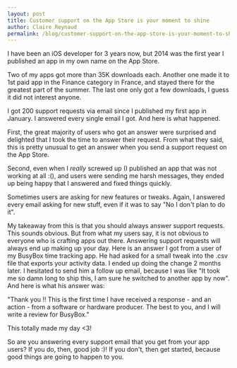 ```yaml
---
layout: post
title: Customer support on the App Store is your moment to shine
author: Claire Reynaud
permalink: /blog/customer-support-on-the-app-store-is-your-moment-to-shine/
---
```

I have been an iOS developer for 3 years now, but 2014 was the first year I published an app in my own name on the App Store.

Two of my apps got more than 35K downloads each. Another one made it to 1st paid app in the Finance category in France, and stayed there for the greatest part of the summer. The last one only got a few downloads, I guess it did not interest anyone.

I got 200 support requests via email since I published my first app in January. I answered every single email I got. And here is what happened.

First, the great majority of users who got an answer were surprised and delighted that I took the time to answer their request. From what they said, this is pretty unusual to get an answer when you send a support request on the App Store.

Second, even when I *really* screwed up (I published an app that was not working at all :(), and users were sending me harsh messages, they ended up being happy that I answered and fixed things quickly.

Sometimes users are asking for new features or tweaks. Again, I answered every email asking for new stuff, even if it was to say "No I don't plan to do it".

My takeaway from this is that you should always answer support requests. This sounds obvious. But from what my users say, it is not obvious to everyone who is crafting apps out there. Answering support requests will always end up making up your day. Here is an answer I got from a user of my BusyBox time tracking app. He had asked for a small tweak into the .csv file that exports your activity data. I ended up doing the change 2 months later. I hesitated to send him a follow up email, because I was like "It took me so damn long to ship this, I am sure he switched to another app by now". And here is what his answer was:

"Thank you !! This is the first time I have received a response - and an action - from a software or hardware producer. The best to you, and I will write a review for BusyBox."

This totally made my day <3!

So are you answering every support email that you get from your app users? If you do, then, good job :)! If you don't, then get started, because good things are going to happen to you.